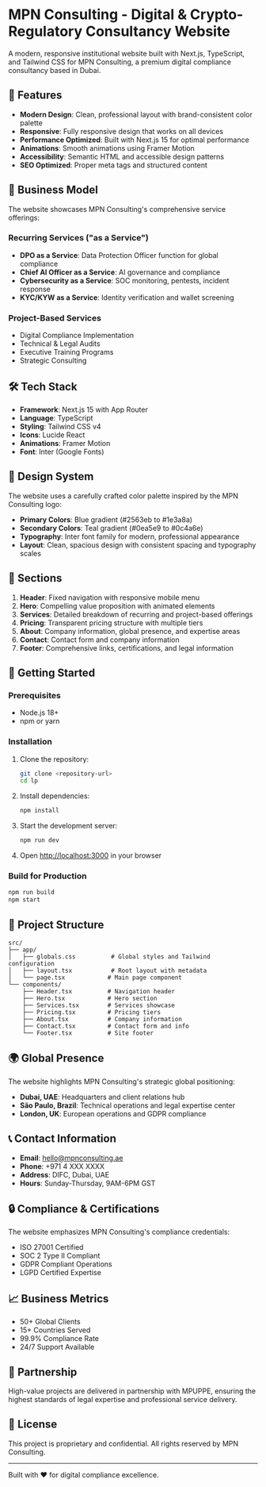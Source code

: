 # MPN Consulting - Digital & Crypto-Regulatory Consultancy Website

A modern, responsive institutional website built with Next.js, TypeScript, and Tailwind CSS for MPN Consulting, a premium digital compliance consultancy based in Dubai.

## 🚀 Features

- **Modern Design**: Clean, professional layout with brand-consistent color palette
- **Responsive**: Fully responsive design that works on all devices
- **Performance Optimized**: Built with Next.js 15 for optimal performance
- **Animations**: Smooth animations using Framer Motion
- **Accessibility**: Semantic HTML and accessible design patterns
- **SEO Optimized**: Proper meta tags and structured content

## 🏢 Business Model

The website showcases MPN Consulting's comprehensive service offerings:

### Recurring Services ("as a Service")
- **DPO as a Service**: Data Protection Officer function for global compliance
- **Chief AI Officer as a Service**: AI governance and compliance
- **Cybersecurity as a Service**: SOC monitoring, pentests, incident response
- **KYC/KYW as a Service**: Identity verification and wallet screening

### Project-Based Services
- Digital Compliance Implementation
- Technical & Legal Audits
- Executive Training Programs
- Strategic Consulting

## 🛠 Tech Stack

- **Framework**: Next.js 15 with App Router
- **Language**: TypeScript
- **Styling**: Tailwind CSS v4
- **Icons**: Lucide React
- **Animations**: Framer Motion
- **Font**: Inter (Google Fonts)

## 🎨 Design System

The website uses a carefully crafted color palette inspired by the MPN Consulting logo:

- **Primary Colors**: Blue gradient (#2563eb to #1e3a8a)
- **Secondary Colors**: Teal gradient (#0ea5e9 to #0c4a6e)
- **Typography**: Inter font family for modern, professional appearance
- **Layout**: Clean, spacious design with consistent spacing and typography scales

## 📱 Sections

1. **Header**: Fixed navigation with responsive mobile menu
2. **Hero**: Compelling value proposition with animated elements
3. **Services**: Detailed breakdown of recurring and project-based offerings
4. **Pricing**: Transparent pricing structure with multiple tiers
5. **About**: Company information, global presence, and expertise areas
6. **Contact**: Contact form and company information
7. **Footer**: Comprehensive links, certifications, and legal information

## 🚀 Getting Started

### Prerequisites

- Node.js 18+ 
- npm or yarn

### Installation

1. Clone the repository:
   ```bash
   git clone <repository-url>
   cd lp
   ```

2. Install dependencies:
   ```bash
   npm install
   ```

3. Start the development server:
   ```bash
   npm run dev
   ```

4. Open [http://localhost:3000](http://localhost:3000) in your browser

### Build for Production

```bash
npm run build
npm start
```

## 📁 Project Structure

```
src/
├── app/
│   ├── globals.css          # Global styles and Tailwind configuration
│   ├── layout.tsx           # Root layout with metadata
│   └── page.tsx            # Main page component
└── components/
    ├── Header.tsx          # Navigation header
    ├── Hero.tsx            # Hero section
    ├── Services.tsx        # Services showcase
    ├── Pricing.tsx         # Pricing tiers
    ├── About.tsx           # Company information
    ├── Contact.tsx         # Contact form and info
    └── Footer.tsx          # Site footer
```

## 🌍 Global Presence

The website highlights MPN Consulting's strategic global positioning:

- **Dubai, UAE**: Headquarters and client relations hub
- **São Paulo, Brazil**: Technical operations and legal expertise center
- **London, UK**: European operations and GDPR compliance

## 📞 Contact Information

- **Email**: hello@mpnconsulting.ae
- **Phone**: +971 4 XXX XXXX
- **Address**: DIFC, Dubai, UAE
- **Hours**: Sunday-Thursday, 9AM-6PM GST

## 🔒 Compliance & Certifications

The website emphasizes MPN Consulting's compliance credentials:

- ISO 27001 Certified
- SOC 2 Type II Compliant
- GDPR Compliant Operations
- LGPD Certified Expertise

## 📈 Business Metrics

- 50+ Global Clients
- 15+ Countries Served
- 99.9% Compliance Rate
- 24/7 Support Available

## 🤝 Partnership

High-value projects are delivered in partnership with MPUPPE, ensuring the highest standards of legal expertise and professional service delivery.

## 📄 License

This project is proprietary and confidential. All rights reserved by MPN Consulting.

---

Built with ❤️ for digital compliance excellence.